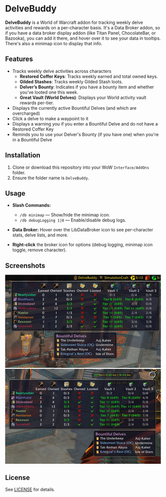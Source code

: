 # DelveBuddy

**DelveBuddy** is a World of Warcraft addon for tracking weekly delve activities and rewards on a per-character basis. It's a Data Broker addon, so if you have a data broker display addon (like Titan Panel, ChocolateBar, or Bazooka), you can add it there, and hover over it to see your data in tooltips. There's also a minimap icon to display that info.

## Features

- Tracks weekly delve activities across characters
  - **Restored Coffer Keys**: Tracks weekly earned and total owned keys.
  - **Gilded Stashes**: Tracks weekly Gilded Stash loots.
  - **Delver’s Bounty**: Indicates if you have a bounty item and whether you’ve looted one this week.
  - **Great Vault (World Delves)**: Displays your World activity vault rewards per-tier.
- Displays the currently active Bountiful Delves (and which are overcharged)
 - Click a delve to make a waypoint to it
- Displays a warning you if you enter a Bountiful Delve and do not have a Restored Coffer Key
- Reminds you to use your Delver's Bounty (if you have one) when you're in a Bountiful Delve

## Installation

1. Clone or download this repository into your WoW `Interface/AddOns` folder.
2. Ensure the folder name is `DelveBuddy`.

## Usage

- **Slash Commands:**
  - `/db minimap` — Show/hide the minimap icon.
  - `/db debugLogging 1|0` — Enable/disable debug logs.

- **Data Broker:** Hover over the LibDataBroker icon to see per-character stats, delve lists, and more.
- **Right-click** the broker icon for options (debug logging, minimap icon toggle, remove character).

## Screenshots
![DelveBuddy Data Broker Tooltip](screenshots/DataBrokerTooltip.jpg)
![DelveBuddy Minimap Icon Tooltip](screenshots/MiniMapTooltip.jpg)

## License

See [LICENSE](./LICENSE) for details.

